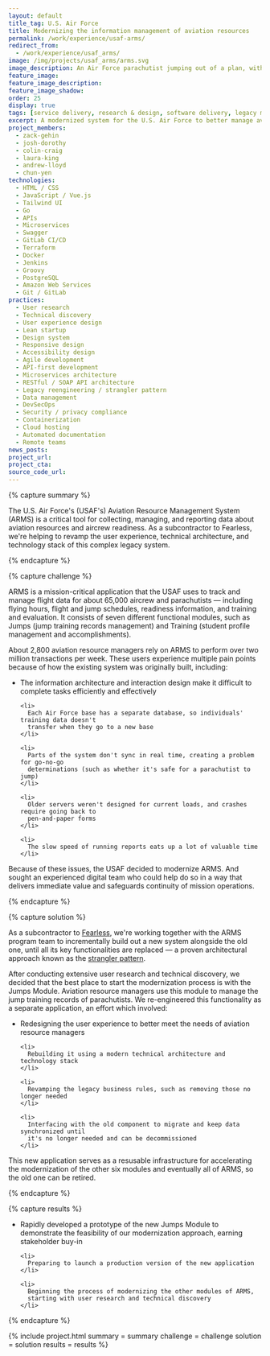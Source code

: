 ```yaml
---
layout: default
title_tag: U.S. Air Force
title: Modernizing the information management of aviation resources
permalink: /work/experience/usaf-arms/
redirect_from:
  - /work/experience/usaf_arms/
image: /img/projects/usaf_arms/arms.svg
image_description: An Air Force parachutist jumping out of a plan, with digital components in the background.
feature_image:
feature_image_description:
feature_image_shadow:
order: 25
display: true
tags: [service delivery, research & design, software delivery, legacy modernization, devops, cloud & platforms, data & analytics, apis, security & privacy, defense, air force, zack gehin, josh dorothy, colin craig, laura king, andrew lloyd, chun yen]
excerpt: A modernized system for the U.S. Air Force to better manage aviation resources and aircrew readiness.
project_members:
  - zack-gehin
  - josh-dorothy
  - colin-craig
  - laura-king
  - andrew-lloyd
  - chun-yen
technologies:
  - HTML / CSS
  - JavaScript / Vue.js
  - Tailwind UI
  - Go
  - APIs
  - Microservices
  - Swagger
  - GitLab CI/CD
  - Terraform
  - Docker
  - Jenkins
  - Groovy
  - PostgreSQL
  - Amazon Web Services
  - Git / GitLab
practices:
  - User research
  - Technical discovery
  - User experience design
  - Lean startup
  - Design system
  - Responsive design
  - Accessibility design
  - Agile development
  - API-first development
  - Microservices architecture
  - RESTful / SOAP API architecture
  - Legacy reengineering / strangler pattern
  - Data management
  - DevSecOps
  - Security / privacy compliance
  - Containerization
  - Cloud hosting
  - Automated documentation
  - Remote teams
news_posts:
project_url:
project_cta:
source_code_url:
---
```


{% capture summary %}
  <p>
    The U.S. Air Force's (USAF's) Aviation Resource Management System (ARMS) is a critical
    tool for collecting, managing, and reporting data about aviation resources and aircrew
    readiness. As a subcontractor to Fearless, we're helping to revamp the user experience,
    technical architecture, and technology stack of this complex legacy system.
  </p>
{% endcapture %}

{% capture challenge %}
  <p>
    ARMS is a mission-critical application that the USAF uses to track and manage flight
    data for about 65,000 aircrew and parachutists &mdash; including flying hours, flight and
    jump schedules, readiness information, and training and evaluation. It consists of
    seven different functional modules, such as Jumps (jump training records management)
    and Training (student profile management and accomplishments).
  </p>

  <p>
    About 2,800 aviation resource managers rely on ARMS to perform over two million transactions
    per week. These users experience multiple pain points because of how the existing system
    was originally built, including:
  </p>

  <ul>
    <li>
      The information architecture and interaction design make it difficult to complete
      tasks efficiently and effectively
    </li>

    <li>
      Each Air Force base has a separate database, so individuals' training data doesn't
      transfer when they go to a new base
    </li>

    <li>
      Parts of the system don't sync in real time, creating a problem for go-no-go
      determinations (such as whether it's safe for a parachutist to jump)
    </li>

    <li>
      Older servers weren't designed for current loads, and crashes require going back to
      pen-and-paper forms
    </li>

    <li>
      The slow speed of running reports eats up a lot of valuable time
    </li>
  </ul>

  <p>
    Because of these issues, the USAF decided to modernize ARMS. And sought an experienced
    digital team who could help do so in a way that delivers immediate value and safeguards
    continuity of mission operations.
  </p>
{% endcapture %}

{% capture solution %}
  <p>
    As a subcontractor to <a href="https://fearless.tech/">Fearless</a>, we're working together
    with the ARMS program team to incrementally build out a new system alongside the old one,
    until all its key functionalities are replaced &mdash; a proven architectural approach known
    as the <a href="https://martinfowler.com/bliki/StranglerFigApplication.html">strangler pattern</a>.
  </p>

  <p>
    After conducting extensive user research and technical discovery, we decided that the best
    place to start the modernization process is with the Jumps Module. Aviation resource
    managers use this module to manage the jump training records of parachutists. We
    re-engineered this functionality as a separate application, an effort which involved:
  </p>

  <ul>
    <li>
      Redesigning the user experience to better meet the needs of aviation resource managers
    </li>

    <li>
      Rebuilding it using a modern technical architecture and technology stack
    </li>

    <li>
      Revamping the legacy business rules, such as removing those no longer needed
    </li>

    <li>
      Interfacing with the old component to migrate and keep data synchronized until
      it's no longer needed and can be decommissioned
    </li>
  </ul>

  <p>
    This new application serves as a resusable infrastructure for accelerating the
    modernization of the other six modules and eventually all of ARMS, so the old
    one can be retired.
  </p>
{% endcapture %}

{% capture results %}
  <ul>
    <li>
      Rapidly developed a prototype of the new Jumps Module to demonstrate the
      feasibility of our modernization approach, earning stakeholder buy-in
    </li>

    <li>
      Preparing to launch a production version of the new application
    </li>

    <li>
      Beginning the process of modernizing the other modules of ARMS,
      starting with user research and technical discovery
    </li>
  </ul>
{% endcapture %}

{% include project.html
  summary = summary
  challenge = challenge
  solution = solution
  results = results
%}
